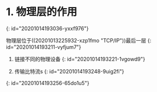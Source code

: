 # 1. 物理层的作用
{: id="20201014193036-yxxf976"}

物理层位于((20201013225932-xzp1fmo "TCP/IP"))最后一层
{: id="20201014193211-vyfjum7"}

1. 链接不同的物理设备
{: id="20201014193221-1vgowd9"}



1. 传输比特流s
{: id="20201014193248-9uig2fi"}

{: id="20201014193256-65do1u5"}
